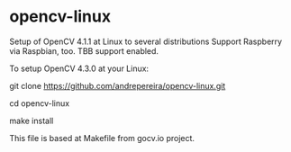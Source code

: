 # opencv-linux
Setup of OpenCV 4.1.1 at Linux to several distributions
Support Raspberry via Raspbian, too.
TBB support enabled.

To setup OpenCV 4.3.0 at your Linux:

git clone https://github.com/andrepereira/opencv-linux.git

cd opencv-linux

make install

This file is based at Makefile from gocv.io project.
